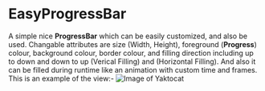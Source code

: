 # EasyProgressBar
A simple nice **ProgressBar** which can be easily customized, and also be used.
Changable attributes are size (Width, Height), foreground (**Progress**) colour, background colour, border colour, and filling direction including up to down and down to up (Verical Filling) and (Horizontal Filling).
And also it can be filled during runtime like an animation with custom time and frames.
This is an example of the view:-
![Image of Yaktocat](https://octodex.github.com/images/yaktocat.png)
